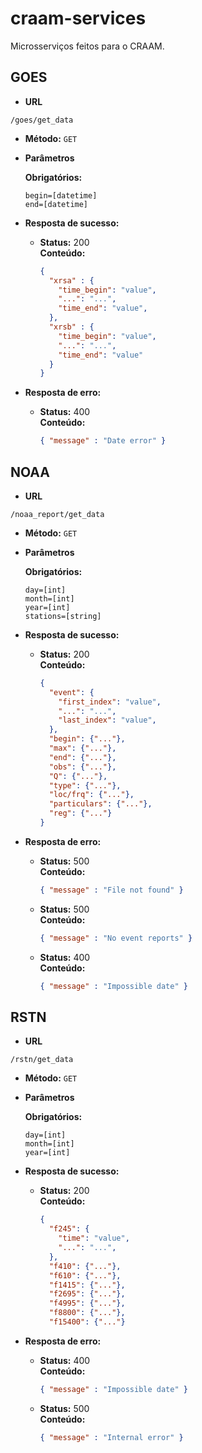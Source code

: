 # craam-services

Microsserviços feitos para o CRAAM.

## GOES

* **URL**

`/goes/get_data`

* **Método:** `GET`

* **Parâmetros**

   **Obrigatórios:**
 
   `begin=[datetime]` <br />
   `end=[datetime]`

* **Resposta de sucesso:**
  
  * **Status:** 200 <br />
    **Conteúdo:**
	```json
	{
	  "xrsa" : {
	    "time_begin": "value",
	    "...": "...",
	    "time_end": "value",
	  },
	  "xrsb" : {
	    "time_begin": "value",
	    "...": "...",
	    "time_end": "value"
	  }
	}
	```
 
* **Resposta de erro:**

  * **Status:** 400 <br />
    **Conteúdo:**
	```json
	{ "message" : "Date error" }
	```

## NOAA

* **URL**

`/noaa_report/get_data`

* **Método:** `GET`

* **Parâmetros**

   **Obrigatórios:**
 
   `day=[int]` <br />
   `month=[int]` <br />
   `year=[int]` <br />
   `stations=[string]`

* **Resposta de sucesso:**
  
  * **Status:** 200 <br />
    **Conteúdo:** 
	```json
	{
	  "event": {
	    "first_index": "value",
	    "...": "...",
	    "last_index": "value",
	  },
	  "begin": {"..."},
	  "max": {"..."},
	  "end": {"..."},
	  "obs": {"..."},
	  "Q": {"..."},
	  "type": {"..."},
	  "loc/frq": {"..."},
	  "particulars": {"..."},
	  "reg": {"..."}
	}
	```
 
* **Resposta de erro:**

  * **Status:** 500 <br />
    **Conteúdo:**
	```json
	{ "message" : "File not found" }
	```
	
  * **Status:** 500 <br />
    **Conteúdo:**
	```json
	{ "message" : "No event reports" }
	```
	
  * **Status:** 400 <br />
    **Conteúdo:**
	```json
	{ "message" : "Impossible date" }
	```

## RSTN

* **URL**

`/rstn/get_data`

* **Método:** `GET`

* **Parâmetros**

   **Obrigatórios:**
 
   `day=[int]` <br />
   `month=[int]`<br />
   `year=[int]`

* **Resposta de sucesso:**
  
  * **Status:** 200 <br />
    **Conteúdo:**
	```json	
	{
	  "f245": {
	    "time": "value",
	    "...": "...",
	  },
	  "f410": {"..."},
	  "f610": {"..."},
	  "f1415": {"..."},
	  "f2695": {"..."},
	  "f4995": {"..."},
	  "f8800": {"..."},
	  "f15400": {"..."}
	```
 
* **Resposta de erro:**

  * **Status:** 400 <br />
    **Conteúdo:** 
	```json
	{ "message" : "Impossible date" }
	```
	
  * **Status:** 500 <br />
    **Conteúdo:**
	```json
	{ "message" : "Internal error" }
	```
